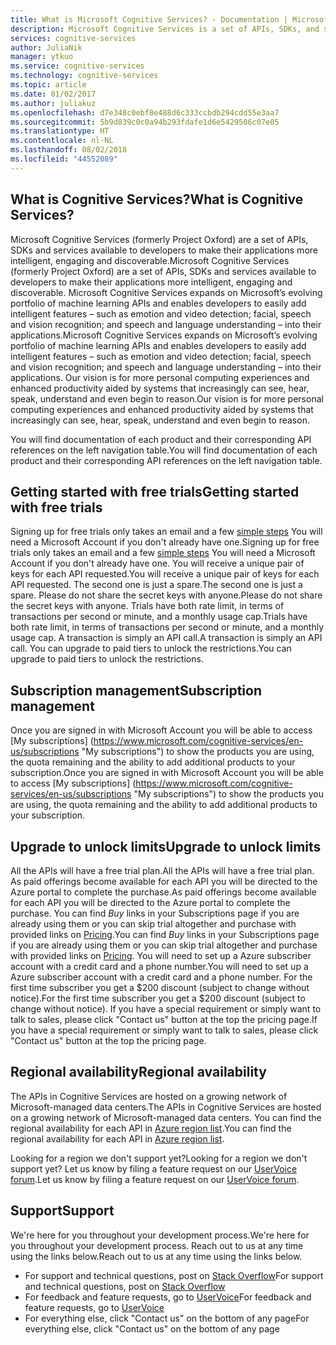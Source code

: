 ```yaml
---
title: What is Microsoft Cognitive Services? - Documentation | Microsoft Docs
description: Microsoft Cognitive Services is a set of APIs, SDKs, and services that you can use with Microsoft Azure that make applications more intelligent, engaging, and discoverable.
services: cognitive-services
author: JuliaNik
manager: ytkuo
ms.service: cognitive-services
ms.technology: cognitive-services
ms.topic: article
ms.date: 01/02/2017
ms.author: juliakuz
ms.openlocfilehash: d7e348c0ebf8e488d6c333ccbdb294cdd55e3aa7
ms.sourcegitcommit: 5b9d839c0c0a94b293fdafe1d6e5429506c07e05
ms.translationtype: HT
ms.contentlocale: nl-NL
ms.lasthandoff: 08/02/2018
ms.locfileid: "44552089"
---
```

## <a name="what-is-cognitive-services"></a><span data-ttu-id="5441d-104">What is Cognitive Services?</span><span class="sxs-lookup"><span data-stu-id="5441d-104">What is Cognitive Services?</span></span>

<span data-ttu-id="5441d-105">Microsoft Cognitive Services (formerly Project Oxford) are a set of APIs, SDKs and services available to developers to make their applications more intelligent, engaging and discoverable.</span><span class="sxs-lookup"><span data-stu-id="5441d-105">Microsoft Cognitive Services (formerly Project Oxford) are a set of APIs, SDKs and services available to developers to make their applications more intelligent, engaging and discoverable.</span></span> <span data-ttu-id="5441d-106">Microsoft Cognitive Services expands on Microsoft’s evolving portfolio of machine learning APIs and enables developers to easily add intelligent features – such as emotion and video detection; facial, speech and vision recognition; and speech and language understanding – into their applications.</span><span class="sxs-lookup"><span data-stu-id="5441d-106">Microsoft Cognitive Services expands on Microsoft’s evolving portfolio of machine learning APIs and enables developers to easily add intelligent features – such as emotion and video detection; facial, speech and vision recognition; and speech and language understanding – into their applications.</span></span> <span data-ttu-id="5441d-107">Our vision is for more personal computing experiences and enhanced productivity aided by systems that increasingly can see, hear, speak, understand and even begin to reason.</span><span class="sxs-lookup"><span data-stu-id="5441d-107">Our vision is for more personal computing experiences and enhanced productivity aided by systems that increasingly can see, hear, speak, understand and even begin to reason.</span></span>

<span data-ttu-id="5441d-108">You will find documentation of each product and their corresponding API references on the left navigation table.</span><span class="sxs-lookup"><span data-stu-id="5441d-108">You will find documentation of each product and their corresponding API references on the left navigation table.</span></span>

## <a name="getting-started-with-free-trials"></a><span data-ttu-id="5441d-109">Getting started with free trials</span><span class="sxs-lookup"><span data-stu-id="5441d-109">Getting started with free trials</span></span>
<span data-ttu-id="5441d-110">Signing up for free trials only takes an email and a few [simple steps](https://www.microsoft.com/cognitive-services/en-us/sign-up "Sign-up Help") You will need a Microsoft Account if you don't already have one.</span><span class="sxs-lookup"><span data-stu-id="5441d-110">Signing up for free trials only takes an email and a few [simple steps](https://www.microsoft.com/cognitive-services/en-us/sign-up "Sign-up Help") You will need a Microsoft Account if you don't already have one.</span></span> <span data-ttu-id="5441d-111">You will receive a unique pair of keys for each API requested.</span><span class="sxs-lookup"><span data-stu-id="5441d-111">You will receive a unique pair of keys for each API requested.</span></span>  <span data-ttu-id="5441d-112">The second one is just a spare.</span><span class="sxs-lookup"><span data-stu-id="5441d-112">The second one is just a spare.</span></span> <span data-ttu-id="5441d-113">Please do not share the secret keys with anyone.</span><span class="sxs-lookup"><span data-stu-id="5441d-113">Please do not share the secret keys with anyone.</span></span>  <span data-ttu-id="5441d-114">Trials have both rate limit, in terms of transactions per second or minute, and a monthly usage cap.</span><span class="sxs-lookup"><span data-stu-id="5441d-114">Trials have both rate limit, in terms of transactions per second or minute, and a monthly usage cap.</span></span> <span data-ttu-id="5441d-115">A transaction is simply an API call.</span><span class="sxs-lookup"><span data-stu-id="5441d-115">A transaction is simply an API call.</span></span>  <span data-ttu-id="5441d-116">You can upgrade to paid tiers to unlock the restrictions.</span><span class="sxs-lookup"><span data-stu-id="5441d-116">You can upgrade to paid tiers to unlock the restrictions.</span></span>

## <a name="subscription-management"></a><span data-ttu-id="5441d-117">Subscription management</span><span class="sxs-lookup"><span data-stu-id="5441d-117">Subscription management</span></span>
<span data-ttu-id="5441d-118">Once you are signed in with Microsoft Account you will be able to access [My subscriptions] (https://www.microsoft.com/cognitive-services/en-us/subscriptions "My subscriptions") to show the products you are using, the quota remaining and the ability to add additional products to your subscription.</span><span class="sxs-lookup"><span data-stu-id="5441d-118">Once you are signed in with Microsoft Account you will be able to access [My subscriptions] (https://www.microsoft.com/cognitive-services/en-us/subscriptions "My subscriptions") to show the products you are using, the quota remaining and the ability to add additional products to your subscription.</span></span>

## <a name="upgrade-to-unlock-limits"></a><span data-ttu-id="5441d-119">Upgrade to unlock limits</span><span class="sxs-lookup"><span data-stu-id="5441d-119">Upgrade to unlock limits</span></span>
<span data-ttu-id="5441d-120">All the APIs will have a free trial plan.</span><span class="sxs-lookup"><span data-stu-id="5441d-120">All the APIs will have a free trial plan.</span></span>  <span data-ttu-id="5441d-121">As paid offerings become available for each API you will be directed to the Azure portal to complete the purchase.</span><span class="sxs-lookup"><span data-stu-id="5441d-121">As paid offerings become available for each API you will be directed to the Azure portal to complete the purchase.</span></span>  <span data-ttu-id="5441d-122">You can find *Buy* links in your Subscriptions page if you are already using them or you can skip trial altogether and purchase with provided links on [Pricing](https://www.microsoft.com/cognitive-services/en-us/pricing "pricing").</span><span class="sxs-lookup"><span data-stu-id="5441d-122">You can find *Buy* links in your Subscriptions page if you are already using them or you can skip trial altogether and purchase with provided links on [Pricing](https://www.microsoft.com/cognitive-services/en-us/pricing "pricing").</span></span>  <span data-ttu-id="5441d-123">You will need to set up a Azure subscriber account with a credit card and a phone number.</span><span class="sxs-lookup"><span data-stu-id="5441d-123">You will need to set up a Azure subscriber account with a credit card and a phone number.</span></span>  <span data-ttu-id="5441d-124">For the first time subscriber you get a $200 discount (subject to change without notice).</span><span class="sxs-lookup"><span data-stu-id="5441d-124">For the first time subscriber you get a $200 discount (subject to change without notice).</span></span>  <span data-ttu-id="5441d-125">If you have a special requirement or simply want to talk to sales, please click "Contact us" button at the top the pricing page.</span><span class="sxs-lookup"><span data-stu-id="5441d-125">If you have a special requirement or simply want to talk to sales, please click "Contact us" button at the top the pricing page.</span></span>

## <a name="regional-availability"></a><span data-ttu-id="5441d-126">Regional availability</span><span class="sxs-lookup"><span data-stu-id="5441d-126">Regional availability</span></span>
<span data-ttu-id="5441d-127">The APIs in Cognitive Services are hosted on a growing network of Microsoft-managed data centers.</span><span class="sxs-lookup"><span data-stu-id="5441d-127">The APIs in Cognitive Services are hosted on a growing network of Microsoft-managed data centers.</span></span> <span data-ttu-id="5441d-128">You can find the regional availability for each API in [Azure region list](https://azure.microsoft.com/en-us/regions).</span><span class="sxs-lookup"><span data-stu-id="5441d-128">You can find the regional availability for each API in [Azure region list](https://azure.microsoft.com/en-us/regions).</span></span>
    
<span data-ttu-id="5441d-129">Looking for a region we don't support yet?</span><span class="sxs-lookup"><span data-stu-id="5441d-129">Looking for a region we don't support yet?</span></span> <span data-ttu-id="5441d-130">Let us know by filing a feature request on our [UserVoice forum](https://cognitive.uservoice.com/).</span><span class="sxs-lookup"><span data-stu-id="5441d-130">Let us know by filing a feature request on our [UserVoice forum](https://cognitive.uservoice.com/).</span></span>

## <a name="support"></a><span data-ttu-id="5441d-131">Support</span><span class="sxs-lookup"><span data-stu-id="5441d-131">Support</span></span>
<span data-ttu-id="5441d-132">We're here for you throughout your development process.</span><span class="sxs-lookup"><span data-stu-id="5441d-132">We're here for you throughout your development process.</span></span> <span data-ttu-id="5441d-133">Reach out to us at any time using the links below.</span><span class="sxs-lookup"><span data-stu-id="5441d-133">Reach out to us at any time using the links below.</span></span> 
* <span data-ttu-id="5441d-134">For support and technical questions, post on [Stack Overflow](https://stackoverflow.com/questions/tagged/microsoft-cognitive)</span><span class="sxs-lookup"><span data-stu-id="5441d-134">For support and technical questions, post on [Stack Overflow](https://stackoverflow.com/questions/tagged/microsoft-cognitive)</span></span>
* <span data-ttu-id="5441d-135">For feedback and feature requests, go to [UserVoice](https://cognitive.uservoice.com/)</span><span class="sxs-lookup"><span data-stu-id="5441d-135">For feedback and feature requests, go to [UserVoice](https://cognitive.uservoice.com/)</span></span>
* <span data-ttu-id="5441d-136">For everything else, click "Contact us" on the bottom of any page</span><span class="sxs-lookup"><span data-stu-id="5441d-136">For everything else, click "Contact us" on the bottom of any page</span></span>
